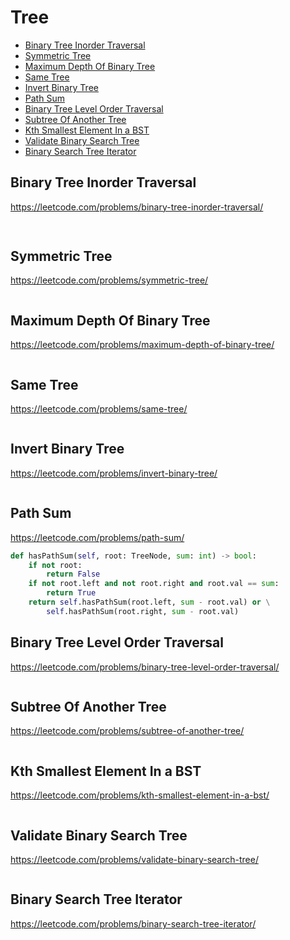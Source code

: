 # Tree

+ [Binary Tree Inorder Traversal](#binary-tree-inorder-traversal)
+ [Symmetric Tree](#symmetric-tree)
+ [Maximum Depth Of Binary Tree](#maximum-depth-of-binary-tree)
+ [Same Tree](#same-tree)
+ [Invert Binary Tree](#invert-binary-tree)
+ [Path Sum](#path-sum)
+ [Binary Tree Level Order Traversal](#binary-tree-level-order-traversal)
+ [Subtree Of Another Tree](#subtree-of-another-tree)
+ [Kth Smallest Element In a BST](#kth-smallest-element-in-a-bst)
+ [Validate Binary Search Tree](#validate-binary-search-tree)
+ [Binary Search Tree Iterator](#binary-search-tree-iterator)

## Binary Tree Inorder Traversal

https://leetcode.com/problems/binary-tree-inorder-traversal/

```python
    
```

## Symmetric Tree

https://leetcode.com/problems/symmetric-tree/

```python

```

## Maximum Depth Of Binary Tree

https://leetcode.com/problems/maximum-depth-of-binary-tree/

```python

```

## Same Tree

https://leetcode.com/problems/same-tree/

```python

```

## Invert Binary Tree

https://leetcode.com/problems/invert-binary-tree/

```python

```

## Path Sum

https://leetcode.com/problems/path-sum/

```python
def hasPathSum(self, root: TreeNode, sum: int) -> bool:
    if not root:
        return False
    if not root.left and not root.right and root.val == sum:
        return True
    return self.hasPathSum(root.left, sum - root.val) or \
        self.hasPathSum(root.right, sum - root.val)

```

## Binary Tree Level Order Traversal

https://leetcode.com/problems/binary-tree-level-order-traversal/

```python

```

## Subtree Of Another Tree

https://leetcode.com/problems/subtree-of-another-tree/

```python

```

## Kth Smallest Element In a BST

https://leetcode.com/problems/kth-smallest-element-in-a-bst/

```python

```

## Validate Binary Search Tree

https://leetcode.com/problems/validate-binary-search-tree/

```python

```

## Binary Search Tree Iterator

https://leetcode.com/problems/binary-search-tree-iterator/

```python

```
